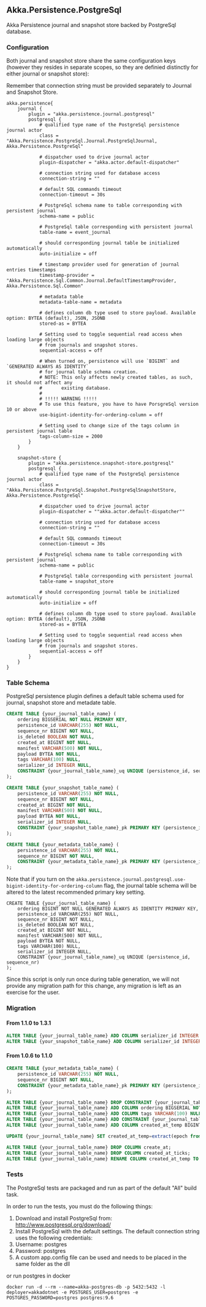 ## Akka.Persistence.PostgreSql

Akka Persistence journal and snapshot store backed by PostgreSql database.

### Configuration

Both journal and snapshot store share the same configuration keys (however they resides in separate scopes, so they are definied distinctly for either journal or snapshot store):

Remember that connection string must be provided separately to Journal and Snapshot Store.

```hocon
akka.persistence{
	journal {
		plugin = "akka.persistence.journal.postgresql"
		postgresql {
			# qualified type name of the PostgreSql persistence journal actor
			class = "Akka.Persistence.PostgreSql.Journal.PostgreSqlJournal, Akka.Persistence.PostgreSql"

			# dispatcher used to drive journal actor
			plugin-dispatcher = "akka.actor.default-dispatcher"

			# connection string used for database access
			connection-string = ""

			# default SQL commands timeout
			connection-timeout = 30s

			# PostgreSql schema name to table corresponding with persistent journal
			schema-name = public

			# PostgreSql table corresponding with persistent journal
			table-name = event_journal

			# should corresponding journal table be initialized automatically
			auto-initialize = off
			
			# timestamp provider used for generation of journal entries timestamps
			timestamp-provider = "Akka.Persistence.Sql.Common.Journal.DefaultTimestampProvider, Akka.Persistence.Sql.Common"
		
			# metadata table
			metadata-table-name = metadata

			# defines column db type used to store payload. Available option: BYTEA (default), JSON, JSONB
			stored-as = BYTEA

			# Setting used to toggle sequential read access when loading large objects
			# from journals and snapshot stores.
			sequential-access = off

			# When turned on, persistence will use `BIGINT` and `GENERATED ALWAYS AS IDENTITY`
			# for journal table schema creation.
			# NOTE: This only affects newly created tables, as such, it should not affect any
			#       existing database.
			#
			# !!!!! WARNING !!!!!
			# To use this feature, you have to have PorsgreSql version 10 or above
			use-bigint-identity-for-ordering-column = off

			# Setting used to change size of the tags column in persistent journal table
			tags-column-size = 2000
		}
	}

	snapshot-store {
		plugin = "akka.persistence.snapshot-store.postgresql"
		postgresql {
			# qualified type name of the PostgreSql persistence journal actor
			class = "Akka.Persistence.PostgreSql.Snapshot.PostgreSqlSnapshotStore, Akka.Persistence.PostgreSql"

			# dispatcher used to drive journal actor
			plugin-dispatcher = ""akka.actor.default-dispatcher""

			# connection string used for database access
			connection-string = ""

			# default SQL commands timeout
			connection-timeout = 30s

			# PostgreSql schema name to table corresponding with persistent journal
			schema-name = public

			# PostgreSql table corresponding with persistent journal
			table-name = snapshot_store

			# should corresponding journal table be initialized automatically
			auto-initialize = off
			
			# defines column db type used to store payload. Available option: BYTEA (default), JSON, JSONB
			stored-as = BYTEA

			# Setting used to toggle sequential read access when loading large objects
			# from journals and snapshot stores.
			sequential-access = off
		}
	}
}
```
### Table Schema

PostgreSql persistence plugin defines a default table schema used for journal, snapshot store and metadate table.

```SQL
CREATE TABLE {your_journal_table_name} (
	ordering BIGSERIAL NOT NULL PRIMARY KEY,
    persistence_id VARCHAR(255) NOT NULL,
    sequence_nr BIGINT NOT NULL,
    is_deleted BOOLEAN NOT NULL,
    created_at BIGINT NOT NULL,
    manifest VARCHAR(500) NOT NULL,
    payload BYTEA NOT NULL,
    tags VARCHAR(100) NULL,
    serializer_id INTEGER NULL,
    CONSTRAINT {your_journal_table_name}_uq UNIQUE (persistence_id, sequence_nr)
);

CREATE TABLE {your_snapshot_table_name} (
    persistence_id VARCHAR(255) NOT NULL,
    sequence_nr BIGINT NOT NULL,
    created_at BIGINT NOT NULL,
    manifest VARCHAR(500) NOT NULL,
    payload BYTEA NOT NULL,
    serializer_id INTEGER NULL,
    CONSTRAINT {your_snapshot_table_name}_pk PRIMARY KEY (persistence_id, sequence_nr)
);

CREATE TABLE {your_metadata_table_name} (
    persistence_id VARCHAR(255) NOT NULL,
    sequence_nr BIGINT NOT NULL,
    CONSTRAINT {your_metadata_table_name}_pk PRIMARY KEY (persistence_id, sequence_nr)
);
```

Note that if you turn on the `akka.persistence.journal.postgresql.use-bigint-identity-for-ordering-column` flag, the journal table schema will be altered to the latest recommended primary key setting.
```
CREATE TABLE {your_journal_table_name} (
	ordering BIGINT NOT NULL GENERATED ALWAYS AS IDENTITY PRIMARY KEY,
    persistence_id VARCHAR(255) NOT NULL,
    sequence_nr BIGINT NOT NULL,
    is_deleted BOOLEAN NOT NULL,
    created_at BIGINT NOT NULL,
    manifest VARCHAR(500) NOT NULL,
    payload BYTEA NOT NULL,
    tags VARCHAR(100) NULL,
    serializer_id INTEGER NULL,
    CONSTRAINT {your_journal_table_name}_uq UNIQUE (persistence_id, sequence_nr)
);
```
Since this script is only run once during table generation, we will not provide any migration path for this change, any migration is left as an exercise for the user.

### Migration

#### From 1.1.0 to 1.3.1
```SQL
ALTER TABLE {your_journal_table_name} ADD COLUMN serializer_id INTEGER NULL;
ALTER TABLE {your_snapshot_table_name} ADD COLUMN serializer_id INTEGER NULL;
```

#### From 1.0.6 to 1.1.0
```SQL
CREATE TABLE {your_metadata_table_name} (
    persistence_id VARCHAR(255) NOT NULL,
    sequence_nr BIGINT NOT NULL,
    CONSTRAINT {your_metadata_table_name}_pk PRIMARY KEY (persistence_id, sequence_nr)
);

ALTER TABLE {your_journal_table_name} DROP CONSTRAINT {your_journal_table_name}_pk;
ALTER TABLE {your_journal_table_name} ADD COLUMN ordering BIGSERIAL NOT NULL PRIMARY KEY;
ALTER TABLE {your_journal_table_name} ADD COLUMN tags VARCHAR(100) NULL;
ALTER TABLE {your_journal_table_name} ADD CONSTRAINT {your_journal_table_name}_uq UNIQUE (persistence_id, sequence_nr);
ALTER TABLE {your_journal_table_name} ADD COLUMN created_at_temp BIGINT NOT NULL;

UPDATE {your_journal_table_name} SET created_at_temp=extract(epoch from create_at);

ALTER TABLE {your_journal_table_name} DROP COLUMN create_at;
ALTER TABLE {your_journal_table_name} DROP COLUMN created_at_ticks;
ALTER TABLE {your_journal_table_name} RENAME COLUMN created_at_temp TO create_at;
```

### Tests

The PostgreSql tests are packaged and run as part of the default "All" build task.

In order to run the tests, you must do the following things:

1. Download and install PostgreSql from: http://www.postgresql.org/download/
2. Install PostgreSql with the default settings.  The default connection string uses the following credentials:
  1. Username: postgres
  2. Password: postgres
3. A custom app.config file can be used and needs to be placed in the same folder as the dll

or run postgres in docker

```
docker run -d --rm --name=akka-postgres-db -p 5432:5432 -l deployer=akkadotnet -e POSTGRES_USER=postgres -e POSTGRES_PASSWORD=postgres postgres:9.6
```
